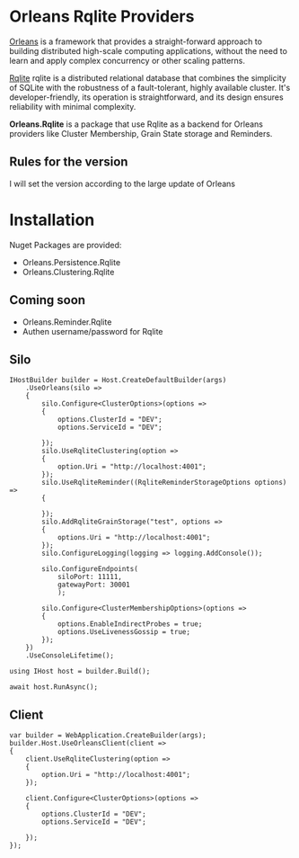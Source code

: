 
# Orleans Rqlite Providers
[Orleans](https://github.com/dotnet/orleans) is a framework that provides a straight-forward approach to building distributed high-scale computing applications, without the need to learn and apply complex concurrency or other scaling patterns. 

[Rqlite](https://www.Rqlite.io/) rqlite is a distributed relational database that combines the simplicity of SQLite with the robustness of a fault-tolerant, highly available cluster. It's developer-friendly, its operation is straightforward, and its design ensures reliability with minimal complexity.

**Orleans.Rqlite** is a package that use Rqlite as a backend for Orleans providers like Cluster Membership, Grain State storage and Reminders. 
## Rules for the version
I will set the version according to the large update of Orleans

# Installation 
Nuget Packages are provided:
- Orleans.Persistence.Rqlite
- Orleans.Clustering.Rqlite

## Coming soon
- Orleans.Reminder.Rqlite
- Authen username/password for Rqlite
  
## Silo
```
IHostBuilder builder = Host.CreateDefaultBuilder(args)
    .UseOrleans(silo =>
    {
        silo.Configure<ClusterOptions>(options =>
        {
            options.ClusterId = "DEV";
            options.ServiceId = "DEV";

        });
        silo.UseRqliteClustering(option =>
        {
            option.Uri = "http://localhost:4001";
        });
        silo.UseRqliteReminder((RqliteReminderStorageOptions options) =>
        {

        });
        silo.AddRqliteGrainStorage("test", options =>
        {
            options.Uri = "http://localhost:4001";
        });
        silo.ConfigureLogging(logging => logging.AddConsole());

        silo.ConfigureEndpoints(
            siloPort: 11111,
            gatewayPort: 30001
            );

        silo.Configure<ClusterMembershipOptions>(options =>
        {
            options.EnableIndirectProbes = true;
            options.UseLivenessGossip = true;
        });
    })
    .UseConsoleLifetime();

using IHost host = builder.Build();

await host.RunAsync();
```

## Client 
```
var builder = WebApplication.CreateBuilder(args);
builder.Host.UseOrleansClient(client =>
{
    client.UseRqliteClustering(option =>
    {
        option.Uri = "http://localhost:4001";
    });

    client.Configure<ClusterOptions>(options =>
    {
        options.ClusterId = "DEV";
        options.ServiceId = "DEV";

    });
});

```
